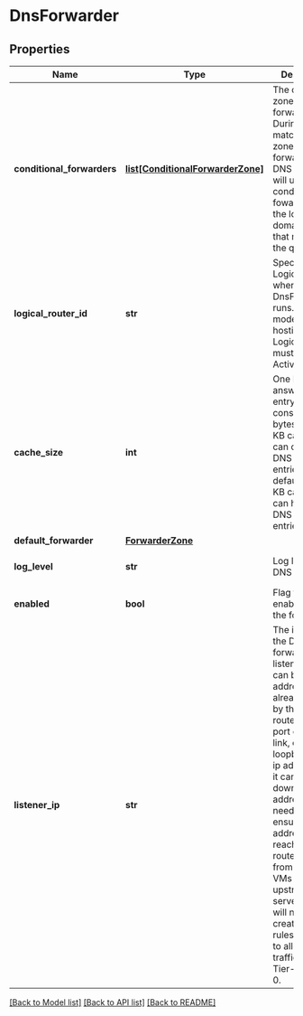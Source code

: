 # DnsForwarder

## Properties
Name | Type | Description | Notes
------------ | ------------- | ------------- | -------------
**conditional_forwarders** | [**list[ConditionalForwarderZone]**](ConditionalForwarderZone.md) | The conditional zone forwarders. During matching a zone forwarder, the DNS forwarder will use the conditional fowarder with the longest domain name that matches the query.  | [optional] 
**logical_router_id** | **str** | Specify the LogicalRouter where the DnsForwarder runs. The HA mode of the hosting LogicalRouter must be Active/Standby.  | 
**cache_size** | **int** | One DNS answer cache entry will consume ~120 bytes. Hence 1 KB cache size can cache ~8 DNS answer entries, and the default 1024 KB cache size can hold ~8k DNS answer entries.  | [optional] [default to 1024]
**default_forwarder** | [**ForwarderZone**](ForwarderZone.md) |  | 
**log_level** | **str** | Log level of the DNS forwarder | [optional] [default to 'INFO']
**enabled** | **bool** | Flag to enable/disable the forwarder | [optional] [default to True]
**listener_ip** | **str** | The ip address the DNS forwarder listens on. It can be an ip address already owned by the logical-router uplink port or router-link, or a loopback port ip address. But it can not be a downlink port address. User needs to ensure the address is reachable via router or NAT from both client VMs and upstream servers. User will need to create Firewall rules if needed to allow such traffic on a Tier-1 or Tier-0.  | 

[[Back to Model list]](../README.md#documentation-for-models) [[Back to API list]](../README.md#documentation-for-api-endpoints) [[Back to README]](../README.md)

